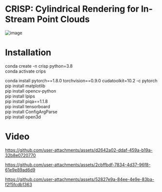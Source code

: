 # CRISP: Cylindrical Rendering for In-Stream Point Clouds
![image](https://github.com/user-attachments/assets/4ee3e6e2-7d92-489d-90a8-63b200f00f00)


# Installation 
conda create -n crisp python=3.8\
conda activate crips

conda install pytorch==1.8.0 torchvision==0.9.0 cudatoolkit=10.2 -c pytorch\
pip install matplotlib\
pip install opencv-python\
pip install lpips\
pip install piqa==1.1.8\
pip install tensorboard\
pip install ConfigArgParse\
pip install open3d







# Video
https://github.com/user-attachments/assets/d2642a02-ddaf-459a-b19a-32b8e0720770

https://github.com/user-attachments/assets/2cbffbdf-7834-4d37-96f8-61e9e89ad6d9

https://github.com/user-attachments/assets/52827e9a-84ee-4e9e-83ba-f2f5fcdb1363

